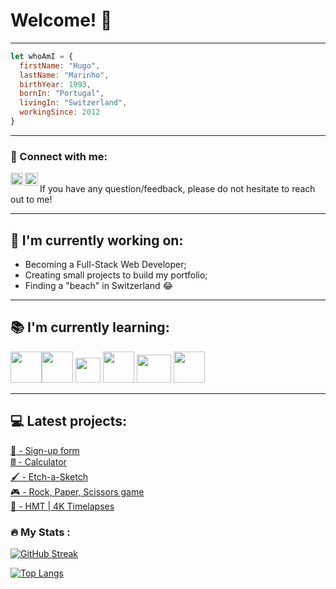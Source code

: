 # Welcome! 👋
--------
```javaScript
let whoAmI = {
  firstName: "Hugo",
  lastName: "Marinho",
  birthYear: 1993,
  bornIn: "Portugal",
  livingIn: "Switzerland",
  workingSince: 2012
}
```
--------
### 🤝 Connect with me:
<div align="center" style="padding:0">
<a href="https://www.linkedin.com/in/hugom/"><img align="left" src="https://user-images.githubusercontent.com/99179407/155819913-228286eb-61de-4b1d-852c-ee076c0f7800.svg" alt="Hugo Marinho | LinkedIn" width="20px" style="padding-right:"/></a> 
<a href="mailto:hugomsfh@hotmail.com"><img align="left" src="https://user-images.githubusercontent.com/99179407/155820427-a2622869-2607-480d-97dd-cc6f5fbed84e.png" alt="Hugo Marinho | E-mail" width=21px></a>
</div> <br>
If you have any question/feedback, please do not hesitate to reach out to me!
 
--------
## 🔭 I'm currently working on:
- Becoming a Full-Stack Web Developer;
- Creating small projects to build my portfolio;
- Finding a "beach" in Switzerland 😂

--------
## 📚 I'm currently learning:
<img src=https://user-images.githubusercontent.com/99179407/157128711-3efa327d-8763-4d3f-9611-a3e09cff7e4f.svg width=50px height=50px><img src=https://user-images.githubusercontent.com/99179407/157128980-ee396824-a059-4ad7-bffb-ac0998cdeede.svg width=50px height=50px> <img src="https://user-images.githubusercontent.com/99179407/157128063-c509ecc8-9c39-40f8-8400-afd9259198c6.png" width=40px height=40px> 
<img src=https://user-images.githubusercontent.com/99179407/157129633-4bcea386-aec9-496c-83a1-68b363c7b4d2.png width=50px height=50px>  <img src=https://user-images.githubusercontent.com/99179407/157255856-ed20b6f9-0098-44a4-921c-8b7b17a49a8b.png width=55px height=45px>  <img src=https://user-images.githubusercontent.com/99179407/157256891-002f0d84-4287-4759-908b-a42282544d46.svg width=50px height=50px>


--------
## 💻 Latest projects: 
[:memo: - Sign-up form](https://github.com/hugompt/PROJECT-SIGN-UP-FORM) </br>
[🖩 - Calculator](https://github.com/hugompt/PROJECT-CALCULATOR) </br>
[🖌️ - Etch-a-Sketch](https://github.com/hugompt/PROJECT-ETCH-A-SKETCH) </br>
[🎮 - Rock, Paper, Scissors game](https://github.com/hugompt/PROJECT_ROCK_PAPER_SCISSORS) </br>
[🎥 - HMT | 4K Timelapses](https://github.com/hugompt/HMT_4K_TIMELAPSES) </br>


### :fire: My Stats :
[![GitHub Streak](http://github-readme-streak-stats.herokuapp.com?user=hugompt&theme=dark&background=000000)](https://git.io/streak-stats)

[![Top Langs](https://github-readme-stats.vercel.app/api/top-langs/?username=hugompt&layout=compact&theme=vision-friendly-dark)](https://github.com/anuraghazra/github-readme-stats)
